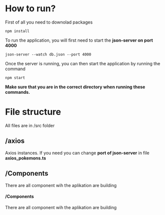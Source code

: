 # How to run?
First of all you need to downolad packages
```
npm install
```
To run the application, you will first need to start the **json-server on port 4000**
```
json-server --watch db.json --port 4000
```
Once the server is running, you can then start the application by running the command
```
npm start
```
**Make sure that you are in the correct directory when running these commands.**

# File structure
All files are in /src folder

## /axios
Axios instances. If you need you can change **port of json-server** in file **axios_pokemons.ts**

## /Components
There are all component wih the aplikation are building

#### /Components
There are all component wih the aplikation are building
